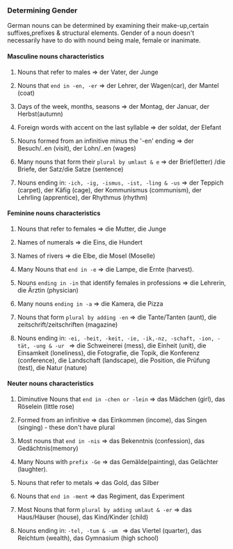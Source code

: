 ### Determining Gender

German nouns can be determined by examining their make-up,certain suffixes,prefixes & structural elements.
Gender of a noun doesn't necessarily have to do with nound being male, female or inanimate.

  
#### Masculine nouns characteristics

 
1. Nouns that refer to males => der Vater, der Junge

2. Nouns that `end in -en, -er` => der Lehrer, der Wagen(car), der Mantel (coat)

3. Days of the week, months, seasons => der Montag, der Januar, der Herbst(autumn)

4. Foreign words with accent on the last syllable => der soldat, der Elefant

5. Nouns formed from an infinitive minus the '-en' ending => der Besuch/..en (visit), der Lohn/..en (wages)

6. Many nouns that form their `plural by umlaut & e` => der Brief(letter) /die Briefe, der Satz/die Satze (sentence)

7. Nouns ending in: `-ich, -ig, -ismus, -ist, -ling & -us` => der Teppich (carpet), der Käfig (cage), der Kommunismus (communism), der Lehrling (apprentice), der Rhythmus (rhythm)

  

#### Feminine nouns characteristics

1. Nouns that refer to females => die Mutter, die Junge

2. Names of numerals => die Eins, die Hundert

3. Names of rivers => die Elbe, die Mosel (Moselle)

4. Many Nouns that `end in -e` => die Lampe, die Ernte (harvest).

5. Nouns `ending in -in` that identify females in professions => die Lehrerin, die Ärztin (physician)

6. Many nouns `ending in -a` => die Kamera, die Pizza

7. Nouns that form `plural by adding -en` => die Tante/Tanten (aunt), die zeitschrift/zeitschriften (magazine)

8. Nouns ending in: `-ei, -heit, -keit, -ie, -ik,-nz, -schaft, -ion, -tät, -ung & -ur ` => die Schweinerei (mess), die Einheit (unit), die Einsamkeit (loneliness), die Fotografie, die Topik, die Konferenz (conference), die Landschaft (landscape), die Position, die Prüfung (test), die Natur (nature)

  

#### Neuter nouns characteristics

1. Diminutive Nouns that `end in -chen or -lein` => das Mädchen (girl), das Röselein (little rose)

2. Formed from an infinitive => das Einkommen (income), das Singen (singing) - these don't have plural

3. Most nouns that `end in -nis` => das Bekenntnis (confession), das Gedächtnis(memory)

4. Many Nouns with `prefix -Ge` => das Gemälde(painting), das Gelächter (laughter).

5. Nouns that refer to metals => das Gold, das Silber

6. Nouns that `end in -ment` => das Regiment, das Experiment

7. Most Nouns that form `plural by adding umlaut & -er` => das Haus/Häuser (house), das Kind/Kinder (child)

8. Nouns ending in: `-tel, -tum & -um ` => das Viertel (quarter), das Reichtum (wealth), das Gymnasium (high school)